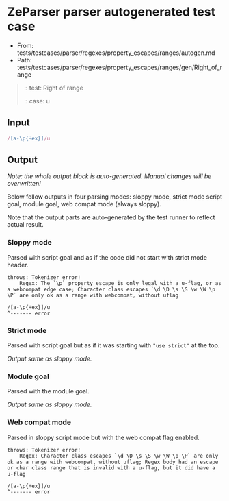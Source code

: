# ZeParser parser autogenerated test case

- From: tests/testcases/parser/regexes/property_escapes/ranges/autogen.md
- Path: tests/testcases/parser/regexes/property_escapes/ranges/gen/Right_of_range

> :: test: Right of range
>
> :: case: u

## Input


`````js
/[a-\p{Hex}]/u
`````

## Output

_Note: the whole output block is auto-generated. Manual changes will be overwritten!_

Below follow outputs in four parsing modes: sloppy mode, strict mode script goal, module goal, web compat mode (always sloppy).

Note that the output parts are auto-generated by the test runner to reflect actual result.

### Sloppy mode

Parsed with script goal and as if the code did not start with strict mode header.

`````
throws: Tokenizer error!
    Regex: The `\p` property escape is only legal with a u-flag, or as a webcompat edge case; Character class escapes `\d \D \s \S \w \W \p \P` are only ok as a range with webcompat, without uflag

/[a-\p{Hex}]/u
^------- error
`````

### Strict mode

Parsed with script goal but as if it was starting with `"use strict"` at the top.

_Output same as sloppy mode._

### Module goal

Parsed with the module goal.

_Output same as sloppy mode._

### Web compat mode

Parsed in sloppy script mode but with the web compat flag enabled.

`````
throws: Tokenizer error!
    Regex: Character class escapes `\d \D \s \S \w \W \p \P` are only ok as a range with webcompat, without uflag; Regex body had an escape or char class range that is invalid with a u-flag, but it did have a u-flag

/[a-\p{Hex}]/u
^------- error
`````

